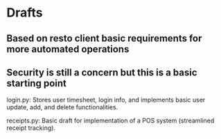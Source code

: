 # Drafts

## Based on resto client basic requirements for more automated operations

## Security is still a concern but this is a basic starting point

login.py: Stores user timesheet, login info, and implements basic user update, add, and delete functionalities.

receipts.py: Basic draft for implementation of a POS system (streamlined receipt tracking).
